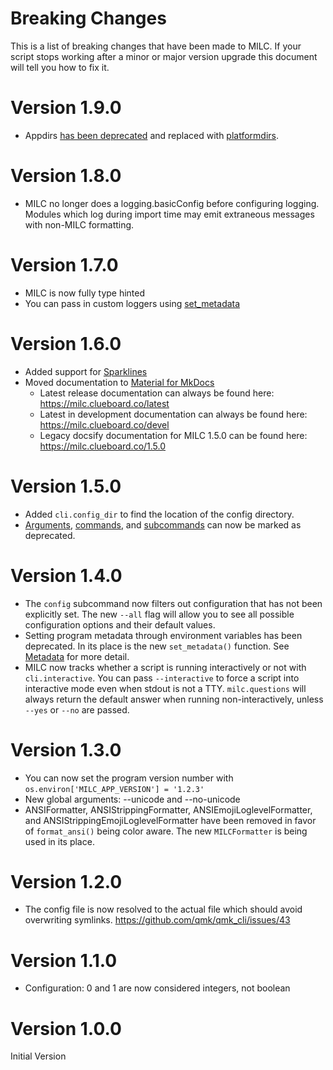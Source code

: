 # Breaking Changes

This is a list of breaking changes that have been made to MILC. If your script stops working after a minor or major version upgrade this document will tell you how to fix it.

# Version 1.9.0
* Appdirs [has been deprecated](https://github.com/ActiveState/appdirs/issues/79#issuecomment-877645712) and replaced with [platformdirs](https://github.com/tox-dev/platformdirs).

# Version 1.8.0
* MILC no longer does a logging.basicConfig before configuring logging. Modules which log during import time may emit extraneous messages with non-MILC formatting.

# Version 1.7.0
* MILC is now fully type hinted
* You can pass in custom loggers using [set_metadata](metadata.md)

# Version 1.6.0

* Added support for [Sparklines](sparklines.md)
* Moved documentation to [Material for MkDocs](https://squidfunk.github.io/mkdocs-material/)
    * Latest release documentation can always be found here: <https://milc.clueboard.co/latest>
    * Latest in development documentation can always be found here: <https://milc.clueboard.co/devel>
    * Legacy docsify documentation for MILC 1.5.0 can be found here: <https://milc.clueboard.co/1.5.0>

# Version 1.5.0

* Added `cli.config_dir` to find the location of the config directory.
* [Arguments](argument_parsing.md#deprecated), [commands](api_milc.md#entrypoint), and [subcommands](api_milc.md#add_subcommand) can now be marked as deprecated.

# Version 1.4.0

* The `config` subcommand now filters out configuration that has not been explicitly set. The new `--all` flag will allow you to see all possible configuration options and their default values.
* Setting program metadata through environment variables has been deprecated. In its place is the new `set_metadata()` function. See [Metadata](metadata.md) for more detail.
* MILC now tracks whether a script is running interactively or not with `cli.interactive`. You can pass `--interactive` to force a script into interactive mode even when stdout is not a TTY. `milc.questions` will always return the default answer when running non-interactively, unless `--yes` or `--no` are passed.

# Version 1.3.0

* You can now set the program version number with `os.environ['MILC_APP_VERSION'] = '1.2.3'`
* New global arguments: --unicode and --no-unicode
* ANSIFormatter, ANSIStrippingFormatter, ANSIEmojiLoglevelFormatter, and ANSIStrippingEmojiLoglevelFormatter have been removed in favor of `format_ansi()` being color aware. The new `MILCFormatter` is being used in its place.

# Version 1.2.0

* The config file is now resolved to the actual file which should avoid overwriting symlinks. <https://github.com/qmk/qmk_cli/issues/43>

# Version 1.1.0

* Configuration: 0 and 1 are now considered integers, not boolean

# Version 1.0.0

Initial Version

